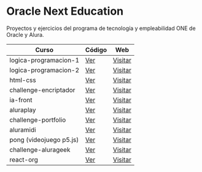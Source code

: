 # Oracle Next Education

Proyectos y ejercicios del programa de tecnología y empleabilidad ONE de Oracle y Alura.

| Curso                 | Código                                                                                    | Web                                                                                 |
| --------------------- | ----------------------------------------------------------------------------------------- | ----------------------------------------------------------------------------------- |
| logica-programacion-1 | [Ver](https://github.com/romanrios/oracle-next-education/tree/main/logica-programacion-1) | [Visitar](https://romanrios.github.io/oracle-next-education/logica-programacion-1/) |
| logica-programacion-2 | [Ver](https://github.com/romanrios/oracle-next-education/tree/main/logica-programacion-2) | [Visitar](https://romanrios.github.io/oracle-next-education/logica-programacion-2/) |
| html-css              | [Ver](https://github.com/romanrios/oracle-next-education/tree/main/html-css)              | [Visitar](https://romanrios.github.io/oracle-next-education/html-css/)              |
| challenge-encriptador | [Ver](https://github.com/romanrios/oracle-next-education/tree/main/challenge-encriptador) | [Visitar](https://romanrios.github.io/oracle-next-education/challenge-encriptador/) |
| ia-front | [Ver](https://github.com/romanrios/oracle-next-education/tree/main/ia-front) | [Visitar](https://romanrios.github.io/oracle-next-education/ia-front/) |
| aluraplay | [Ver](https://github.com/romanrios/oracle-next-education/tree/main/aluraplay) | [Visitar](https://romanrios.github.io/oracle-next-education/aluraplay/) |
| challenge-portfolio | [Ver](https://github.com/romanrios/oracle-next-education/tree/main/challenge-portfolio) | [Visitar](https://romanrios.github.io/oracle-next-education/challenge-portfolio) |
| aluramidi | [Ver](https://github.com/romanrios/oracle-next-education/tree/main/aluramidi) | [Visitar](https://romanrios.github.io/oracle-next-education/aluramidi/) |
| pong (videojuego p5.js) | [Ver](https://github.com/romanrios/oracle-next-education/tree/main/pong) | [Visitar](https://romanrios.github.io/oracle-next-education/pong/) |
| challenge-alurageek | [Ver](https://github.com/romanrios/oracle-next-education/tree/main/challenge-alurageek) | [Visitar](https://romanrios.github.io/oracle-next-education/challenge-alurageek/) |
| react-org | [Ver](https://github.com/romanrios/oracle-next-education/tree/main/react-org) | [Visitar](https://romanrios.github.io/oracle-next-education/react-org/dist) |